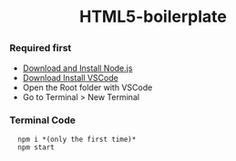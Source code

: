 # <p align="center">HTML5-boilerplate </p>

### Required first

- <a href="https://nodejs.org/en/download/">Download and Install Node.js</a>
- <a href="https://code.visualstudio.com/Download">Download Install VSCode</a>
- Open the Root folder with VSCode
- Go to Terminal > New Terminal

### Terminal Code

```
  npm i *(only the first time)*
  npm start
```
